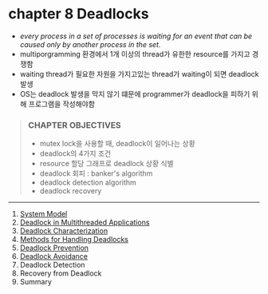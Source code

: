 # chapter 8 Deadlocks

- _every process in a set of processes is waiting for an event that can be caused only by another process in the set._
- multiporgramming 환경에서 1개 이상의 thread가 유한한 resource를 가지고 경쟁함
- waiting thread가 필요한 자원을 가지고있는 thread가 waiting이 되면 deadlock 발생
- OS는 deadlock 발생을 막지 않기 떄문에 programmer가 deadlock을 피하기 위해 프로그램을 작성해야함

> ### CHAPTER OBJECTIVES
>
> - mutex lock을 사용할 때, deadlock이 일어나는 상황
> - deadlock의 4가지 조건
> - resource 할당 그래프로 deadlock 상황 식별
> - deadlock 회피 : banker's algorithm
> - deadlock detection algorithm
> - deadlock recovery


--- 

1. [System Model](1_System_Model/README.md)
2. [Deadlock in Multithreaded Applications](2_Deadlock_in_Multithreaded_Applications/README.md)
3. [Deadlock Characterization](3_Deadlock_Characterization/README.md)
4. [Methods for Handling Deadlocks](4_Methods_for_Handling_Deadlocks/README.md)
5. [Deadlock Prevention](5_Deadlock_Prevention/README.md)
6. [Deadlock Avoidance](6_Deadlock_Avoidance/README.md)
7. Deadlock Detection
8. Recovery from Deadlock
9. Summary
